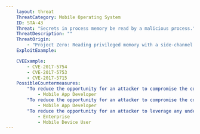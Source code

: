 ```yaml
---
    layout: threat
    ThreatCategory: Mobile Operating System
    ID: STA-43
    Threat: "Secrets in process memory be read by a malicious process."
    ThreatDescription: ""
    ThreatOrigin:
        - "Project Zero: Reading privileged memory with a side-channel [^J-Horn-1]"
    ExploitExample:

    CVEExample:
        - CVE-2017-5754
        - CVE-2017-5753
        - CVE-2017-5715
    PossibleCountermeasures:
        "To reduce the opportunity for an attacker to compromise the confidentiality of secrets in process memory, the memory location allocated to any secrets, such as cryptographic keys, should be explicitly overwritten as soon as its contents are no longer in use.":
            - Mobile App Developer
        "To reduce the opportunity for an attacker to compromise the confidentiality of secrets in process memory, secrets (e.g. cryptographic keys) should not be read into memory until they are needed as input to computations.":
            - Mobile App Developer
        "To reduce the opportunity for an attacker to leverage any underlying vulnerability in the mobile OS or computing hardware, apply OS security updates in a timely fashion.":
            - Enterprise    
            - Mobile Device User
---
```

